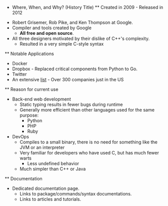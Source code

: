 * Where, When, and Why? (History Title)
** Created in 2009 - Released in 2012
- Robert Grisemer, Rob Pike, and Ken Thompson at Google.
- Compiler and tools created by Google
  - **All free and open source**.
- All three designers motivated by their dislike of C++'s complexity.
  - Resulted in a very simple C-style syntax

** Notable Applications
- Docker
- Dropbox - Replaced critical components from Python to Go.
- Twitter
- An extensive [list](https://github.com/golang/go/wiki/GoUsers) - Over 300 companies just in the US

** Reason for current use
- Back-end web development
  - Static typing results in fewer bugs during runtime
  - Generally more efficient than other languages used for the same purpose:
    - Python
    - PHP
    - Ruby
- DevOps
  - Compiles to a small binary, there is no need for something like the JVM or an interpreter
  - Very familiar for developers who have used C, but has much fewer warts
    - Less undefined behavior
  - Much simpler than C++ or Java

** Documentation
- Dedicated documentation page.
    - Links to package/commands/syntax documentations.
    - Links to articles and tutorials.
